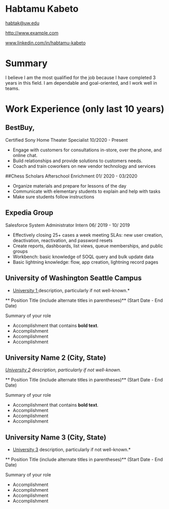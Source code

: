 # Habtamu Kabeto

habtak@uw.edu

http://www.example.com

www.linkedin.com/in/habtamu-kabeto

# Summary

I believe I am the most qualified for the job because I have completed 3 years in this field. I am dependable and goal-oriented, and I work well in teams.
# Work Experience (only last 10 years)
## BestBuy,
Certified Sony Home Theater Specialist 10/2020 - Present
- Engage with customers for consultations in-store, over the phone, and online chat.
- Build relationships and provide solutions to customers needs.
- Coach and train coworkers on new vendor technology and services

##Chess Scholars
Afterschool Enrichment 01/ 2020 - 03/2020
- Organize materials and prepare for lessons of the day
- Communicate with elementary students to explain and help with tasks
- Make sure students follow instructions
## Expedia Group
Salesforce System Administrator Intern 06/ 2019 - 10/ 2019
- Effectively closing  25+ cases a week meeting SLAs: new user creation, deactivation, reactivation, and password resets
- Create reports, dashboards, list views, queue memberships, and public groups
- Workbench: basic knowledge of SOQL query and bulk update data
- Basic lightning knowledge: flow, app creation, lightning record pages


## University of Washington Seattle Campus

* [University 1 ][] description, particularly if not well-known.*

** Position Title (include alternate titles in parentheses)** (Start Date - End Date)

Summary of your role

- Accomplishment that contains **bold text**.
- Accomplishment
- Accomplishment
- Accomplishment

## University Name 2 (City, State)
*[University 2][] description, particularly if not well-known.*

** Position Title (include alternate titles in parentheses)** (Start Date - End Date)

Summary of your role

- Accomplishment that contains **bold text**.
- Accomplishment
- Accomplishment
- Accomplishment

## University Name 3 (City, State)
* [University 3][] description, particularly if not well-known.*

** Position Title (include alternate titles in parentheses)** (Start Date - End Date)

Summary of your role

- Accomplishment
- Accomplishment
- Accomplishment
- Accomplishment


[University 1]: http://www.univ1.edu
[University 2]: http://www.univ2.edu
[University 3]: http://www.univ3.edu
